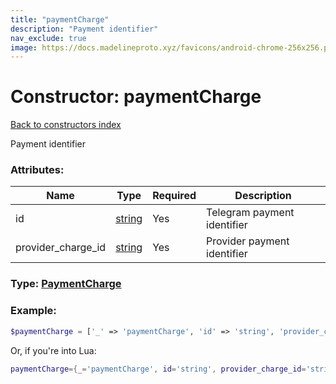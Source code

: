 ```yaml
---
title: "paymentCharge"
description: "Payment identifier"
nav_exclude: true
image: https://docs.madelineproto.xyz/favicons/android-chrome-256x256.png
---
```

# Constructor: paymentCharge  
[Back to constructors index](index.md)



Payment identifier

### Attributes:

| Name     |    Type       | Required | Description |
|----------|---------------|----------|-------------|
|id|[string](../types/string.md) | Yes|Telegram payment identifier|
|provider\_charge\_id|[string](../types/string.md) | Yes|Provider payment identifier|



### Type: [PaymentCharge](../types/PaymentCharge.md)


### Example:

```php
$paymentCharge = ['_' => 'paymentCharge', 'id' => 'string', 'provider_charge_id' => 'string'];
```  


Or, if you're into Lua:

```lua
paymentCharge={_='paymentCharge', id='string', provider_charge_id='string'}

```


